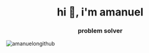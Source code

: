 
<h1 align="center">hi 👋, i'm amanuel</h1>
<h3 align="center">   problem solver
</h3>

<p>
   <img align="center" src="https://github-readme-streak-stats.herokuapp.com/?user=amanuelongithub&" alt="amanuelongithub" />
   
</p>
